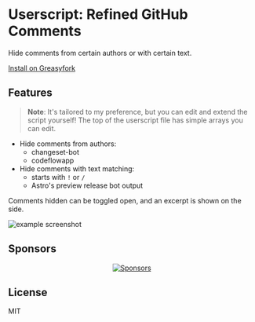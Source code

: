 # Userscript: Refined GitHub Comments

Hide comments from certain authors or with certain text.

[Install on Greasyfork](https://greasyfork.org/en/scripts/465056-refined-github-comments)

## Features

> **Note**: It's tailored to my preference, but you can edit and extend the script yourself! The top of the userscript file has simple arrays you can edit.

- Hide comments from authors:
  - changeset-bot
  - codeflowapp
- Hide comments with text matching:
  - starts with `!` or `/`
  - Astro's preview release bot output

Comments hidden can be toggled open, and an excerpt is shown on the side.

![example screenshot](https://user-images.githubusercontent.com/34116392/235110127-e1ee1156-49a2-44cc-8270-242542b25026.png)

## Sponsors

<p align="center">
  <a href="https://bjornlu.com/sponsors.svg">
    <img src="https://bjornlu.com/sponsors.svg" alt="Sponsors" />
  </a>
</p>

## License

MIT
